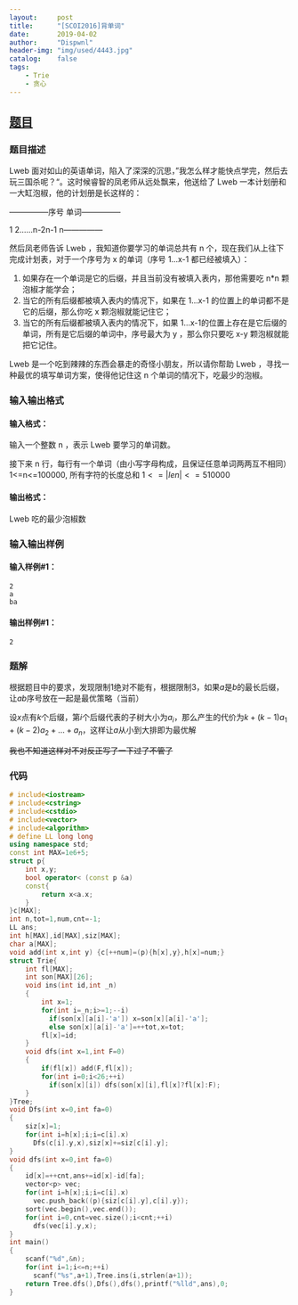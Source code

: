 ```yaml
---
layout:		post
title:		"[SCOI2016]背单词"
date:		2019-04-02
author:		"Dispwnl"
header-img:	"img/used/4443.jpg"
catalog:	false
tags:
    - Trie
    - 贪心
---
```


## [题目](<https://www.luogu.org/problemnew/show/P3294>)

### 题目描述

Lweb 面对如山的英语单词，陷入了深深的沉思，”我怎么样才能快点学完，然后去玩三国杀呢？“。这时候睿智的凤老师从远处飘来，他送给了 Lweb 一本计划册和一大缸泡椒，他的计划册是长这样的：

—————序号 单词—————

1 2......n-2n-1 n—————

然后凤老师告诉 Lweb ，我知道你要学习的单词总共有 n 个，现在我们从上往下完成计划表，对于一个序号为 x 的单词（序号 1...x-1 都已经被填入）：

1. 如果存在一个单词是它的后缀，并且当前没有被填入表内，那他需要吃 n*n 颗泡椒才能学会；
2. 当它的所有后缀都被填入表内的情况下，如果在 1...x-1 的位置上的单词都不是它的后缀，那么你吃 x 颗泡椒就能记住它；
3. 当它的所有后缀都被填入表内的情况下，如果 1...x-1的位置上存在是它后缀的单词，所有是它后缀的单词中，序号最大为 y ，那么你只要吃 x-y 颗泡椒就能把它记住。

Lweb 是一个吃到辣辣的东西会暴走的奇怪小朋友，所以请你帮助 Lweb ，寻找一种最优的填写单词方案，使得他记住这 n 个单词的情况下，吃最少的泡椒。

### 输入输出格式

#### 输入格式：

输入一个整数 n ，表示 Lweb 要学习的单词数。

接下来 n 行，每行有一个单词（由小写字母构成，且保证任意单词两两互不相同）1<=n<=100000, 所有字符的长度总和 $1<=\vert len\vert<=510000$

#### 输出格式：

Lweb 吃的最少泡椒数

### 输入输出样例

#### 输入样例#1：

```plain
2
a
ba
```

#### 输出样例#1：

```plain
2
```

### 题解

根据题目中的要求，发现限制$1$绝对不能有，根据限制$3$，如果$a$是$b$的最长后缀，让$ab$序号放在一起是最优策略（当前）

设$x$点有$k$个后缀，第$i$个后缀代表的子树大小为$a_i$，那么产生的代价为$k+(k-1)a_1+(k-2)a_2+…+a_n$，这样让$a$从小到大排即为最优解

~~我也不知道这样对不对反正写了一下过了不管了~~

### 代码

```c++
# include<iostream>
# include<cstring>
# include<cstdio>
# include<vector>
# include<algorithm>
# define LL long long
using namespace std;
const int MAX=1e6+5;
struct p{
	int x,y;
	bool operator< (const p &a)
	const{
		return x<a.x;
	}
}c[MAX];
int n,tot=1,num,cnt=-1;
LL ans;
int h[MAX],id[MAX],siz[MAX];
char a[MAX];
void add(int x,int y) {c[++num]=(p){h[x],y},h[x]=num;}
struct Trie{
	int fl[MAX];
	int son[MAX][26];
	void ins(int id,int _n)
	{
		int x=1;
		for(int i=_n;i>=1;--i)
		  if(son[x][a[i]-'a']) x=son[x][a[i]-'a'];
		  else son[x][a[i]-'a']=++tot,x=tot;
		fl[x]=id;
	}
	void dfs(int x=1,int F=0)
	{
		if(fl[x]) add(F,fl[x]);
		for(int i=0;i<26;++i)
		  if(son[x][i]) dfs(son[x][i],fl[x]?fl[x]:F);
	}
}Tree;
void Dfs(int x=0,int fa=0)
{
	siz[x]=1;
	for(int i=h[x];i;i=c[i].x)
	  Dfs(c[i].y,x),siz[x]+=siz[c[i].y];
}
void dfs(int x=0,int fa=0)
{
	id[x]=++cnt,ans+=id[x]-id[fa];
	vector<p> vec;
	for(int i=h[x];i;i=c[i].x)
	  vec.push_back((p){siz[c[i].y],c[i].y});
	sort(vec.begin(),vec.end());
	for(int i=0,cnt=vec.size();i<cnt;++i)
	  dfs(vec[i].y,x);
}
int main()
{
	scanf("%d",&n);
	for(int i=1;i<=n;++i)
	  scanf("%s",a+1),Tree.ins(i,strlen(a+1));
	return Tree.dfs(),Dfs(),dfs(),printf("%lld",ans),0;
}
```

